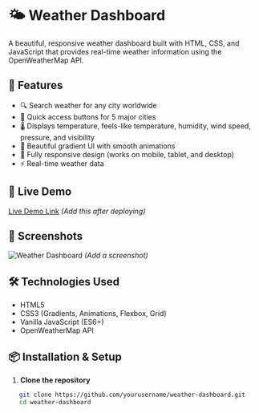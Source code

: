 # 🌤️ Weather Dashboard

A beautiful, responsive weather dashboard built with HTML, CSS, and JavaScript that provides real-time weather information using the OpenWeatherMap API.

## 🌟 Features

- 🔍 Search weather for any city worldwide
- 🎯 Quick access buttons for 5 major cities
- 🌡️ Displays temperature, feels-like temperature, humidity, wind speed, pressure, and visibility
- 🎨 Beautiful gradient UI with smooth animations
- 📱 Fully responsive design (works on mobile, tablet, and desktop)
- ⚡ Real-time weather data

## 🚀 Live Demo

[Live Demo Link](https://yourusername.github.io/weather-dashboard) *(Add this after deploying)*

## 📸 Screenshots

![Weather Dashboard](screenshot.png) *(Add a screenshot)*

## 🛠️ Technologies Used

- HTML5
- CSS3 (Gradients, Animations, Flexbox, Grid)
- Vanilla JavaScript (ES6+)
- OpenWeatherMap API

## 📦 Installation & Setup

1. **Clone the repository**
```bash
   git clone https://github.com/yourusername/weather-dashboard.git
   cd weather-dashboard